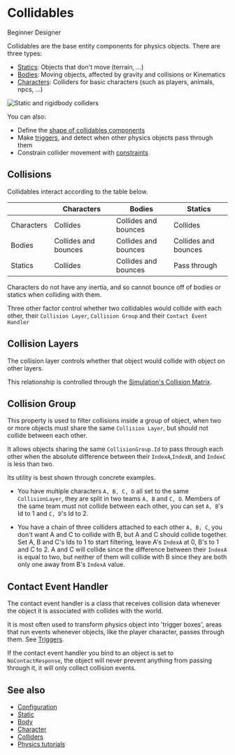 # Collidables

<span class="badge text-bg-primary">Beginner</span>
<span class="badge text-bg-success">Designer</span>

Collidables are the base entity components for physics objects. There are three types:

* [Statics](static-colliders.md): Objects that don't move (terrain, ...)
* [Bodies](rigid-bodies.md): Moving objects, affected by gravity and collisions or Kinematics
* [Characters](characters.md): Colliders for basic characters (such as players, animals, npcs, ...)

![Static and rigidbody colliders](media/rigid-bodies-static-and-rigid-body-colliders.png)

You can also:

* Define the [shape of collidables components](collider-shapes.md)
* Make [triggers](triggers.md), and detect when other physics objects pass through them
* Constrain collider movement with [constraints](constraints.md)

## Collisions

Collidables interact according to the table below.

|            | Characters           | Bodies               | Statics              |
|------------|----------------------|----------------------|----------------------|
| Characters | Collides             | Collides and bounces | Collides             |
| Bodies     | Collides and bounces | Collides and bounces | Collides and bounces |
| Statics    | Collides             | Collides and bounces | Pass through         |

Characters do not have any inertia, and so cannot bounce off of bodies or statics when colliding with them.

Three other factor control whether two collidables would collide with each other, their `Collision Layer`, `Collision Group` and their `Contact Event Handler`

## Collision Layers

The collision layer controls whether that object would collide with object on other layers.

This relationship is controlled through the [Simulation's Collision Matrix](simulation.md).

## Collision Group

This property is used to filter collisions inside a group of object, when two or more objects must share the same `Collision Layer`, but should not collide between each other.

It allows objects sharing the same `CollisionGroup.Id` to pass through each other when the absolute difference between their `IndexA`,`IndexB`, and `IndexC` is less than two.

Its utility is best shown through concrete examples.

- You have multiple characters `A, B, C, D` all set to the same `CollisionLayer`, they are split in two teams `A, B` and `C, D`. Members of the same team must not collide between each other, you can set `A, B`'s Id to 1 and `C, D`'s Id to 2.

- You have a chain of three colliders attached to each other `A, B, C`, you don't want A and C to collide with B, but A and C should collide together.
Set A, B and C's Ids to 1 to start filtering, leave A's `IndexA` at 0, B's to 1 and C to 2.
A and C will collide since the difference between their `IndexA` is equal to two,
but neither of them will collide with B since they are both only one away from B's `IndexA` value.

## Contact Event Handler

The contact event handler is a class that receives collision data whenever the object it is associated with collides with the world.

It is most often used to transform physics object into 'trigger boxes', areas that run events whenever objects, like the player character, passes through them. See [Triggers](triggers.md).

If the contact event handler you bind to an object is set to `NoContactResponse`, the object will never prevent anything from passing through it, it will only collect collision events.

## See also

* [Configuration](configuration.md)
* [Static](static-colliders.md)
* [Body](rigid-bodies.md)
* [Character](characters.md)
* [Colliders](colliders.md)
* [Physics tutorials](tutorials.md)